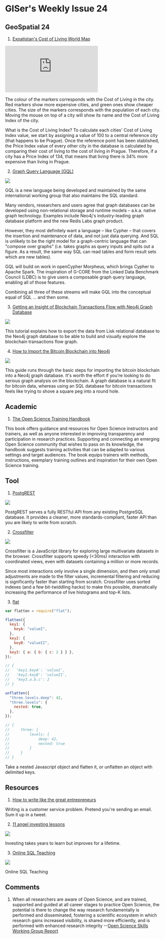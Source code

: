 # GISer's Weekly Issue 24

## GeoSpatial 24

1. [Expatistan's Cost of Living World Map](https://www.expatistan.com/cost-of-living/index)

![](https://external.fyyc2-1.fna.fbcdn.net/safe_image.php?d=AQA_r3yBh48sreSr&w=540&h=282&url=http%3A%2F%2Fd2y05869ftj0yg.cloudfront.net%2Fimages%2Fmap-preview.png&cfs=1&upscale=1&fallback=news_d_placeholder_publisher&_nc_hash=AQC2rxE1VikNLb8e)

The colour of the markers corresponds with the Cost of Living in the city. Red markers show more expensive cities, and green ones show cheaper cities.
The size of the markers corresponds with the population of each city.
Moving the mouse on top of a city will show its name and the Cost of Living Index of the city.

What is the Cost of Living Index? To calculate each cities' Cost of Living Index value, we start by assigning a value of 100 to a central reference city (that happens to be Prague). Once the reference point has been stablished, the Price Index value of every other city in the database is calculated by comparing their cost of living to the cost of living in Prague.
Therefore, if a city has a Price Index of 134, that means that living there is 34% more expensive than living in Prague.

2. [Graph Query Language (GQL) ](https://neo4j.com/blog/gql-standard-query-language-property-graphs/)

![](https://dist.neo4j.com/wp-content/uploads/20190916143323/GQL-ecosystem.jpg)

GQL is a new language being developed and maintained by the same international working group that also maintains the SQL standard.

Many vendors, researchers and users agree that graph databases can be developed using non-relational storage and runtime models – a.k.a. native graph technology. Examples include Neo4j's industry-leading graph database platform and the new Redis Labs graph product.

However, they most definitely want a language – like Cypher – that covers the insertion and maintenance of data, and not just data querying. And SQL is unlikely to be the right model for a graph-centric language that can "compose over graphs" (i.e. takes graphs as query inputs and spits out a figure. As a result, the same way SQL can read tables and form result sets which are new tables).

GQL will build on work in openCypher Morpheus, which brings Cypher to Apache Spark. The inspiration of G-CORE from the Linked Data Benchmark Council (LDBC) is to give users a composable graph query language, enabling all of those features.

Combining all three of these streams will make GQL into the conceptual equal of SQL … and then some.

3. [Getting an Insight of Blockchain Transactions Flow with Neo4j Graph Database](https://tagtaxa.com/getting-an-insight-of-blockchain-transactions-with-neo4j-graph-database/)

![](https://tagtaxa.com/download/neo4j_1.png)

This tutorial explains how to export the data from Lisk relational database to the Neo4j graph database to be able to build and visually explore the blockchain transactions flow graph.

4. [How to Import the Bitcoin Blockchain into Neo4j](https://neo4j.com/blog/import-bitcoin-blockchain-neo4j/)

![](https://dist.neo4j.com/wp-content/uploads/20180109030108/neo4j-bitcoin.png)

This guide runs through the basic steps for importing the bitcoin blockchain into a Neo4j graph database. It's worth the effort if you're looking to do serious graph analysis on the blockchain. A graph database is a natural fit for bitcoin data, whereas using an SQL database for bitcoin transactions feels like trying to shove a square peg into a round hole.

## Academic

1. [The Open Science Training Handbook](https://book.fosteropenscience.eu/en/)

This book offers guidance and resources for Open Science instructors and trainers, as well as anyone interested in improving transparency and participation in research practices. Supporting and connecting an emerging Open Science community that wishes to pass on its knowledge, the handbook suggests training activities that can be adapted to various settings and target audiences. The book equips trainers with methods, instructions, exemplary training outlines and inspiration for their own Open Science training.

## Tool

1. [PostgREST](https://github.com/PostgREST/postgrest)

![](https://github.com/PostgREST/postgrest/raw/master/static/bigger-logo.png)

PostgREST serves a fully RESTful API from any existing PostgreSQL database. It provides a cleaner, more standards-compliant, faster API than you are likely to write from scratch.

2. [Crossfilter](https://github.com/crossfilter/crossfilter)

![](https://www.lighttag.io/190c81cb25912f0ab4b2ce6fa6a4edf3/example.gif)

Crossfilter is a JavaScript library for exploring large multivariate datasets in the browser. Crossfilter supports speedy (<30ms) interaction with coordinated views, even with datasets containing a million or more records.

Since most interactions only involve a single dimension, and then only small adjustments are made to the filter values, incremental filtering and reducing is significantly faster than starting from scratch. Crossfilter uses sorted indexes (and a few bit-twiddling hacks) to make this possible, dramatically increasing the perfor­mance of live histograms and top-K lists.

3. [flat](https://github.com/hughsk/flat)

```js
var flatten = require("flat");

flatten({
  key1: {
    keyA: "valueI",
  },
  key2: {
    keyB: "valueII",
  },
  key3: { a: { b: { c: 2 } } },
});

// {
//   'key1.keyA': 'valueI',
//   'key2.keyB': 'valueII',
//   'key3.a.b.c': 2
// }

unflatten({
  "three.levels.deep": 42,
  "three.levels": {
    nested: true,
  },
});

// {
//     three: {
//         levels: {
//             deep: 42,
//             nested: true
//         }
//     }
// }
```

Take a nested Javascript object and flatten it, or unflatten an object with delimited keys.

## Resources

1. [How to write like the great entrepreneurs](https://venturehacks.com/writing)

Writing is a customer service problem. Pretend you're sending an email. Sum it up in a tweet.

2. [11 angel investing lessons](https://venturehacks.com/)

![](https://www.yosuccess.com/wp-content/uploads/2015/09/angelList2.jpg)

Investing takes years to learn but improves for a lifetime.

3. [Online SQL Teaching](https://www.sqlteaching.com/)

![](https://d2.alternativeto.net/dist/s/sql-teaching_260229_full.png?format=jpg&width=1200&height=1200&mode=crop)

Online SQL Teaching

## Comments

1. When all researchers are aware of Open Science, and are trained, supported and guided at all career stages to practice Open Science, the potential is there to change the way research fundamentally is performed and disseminated, fostering a scientific ecosystem in which research gains increased visibility, is shared more efficiently, and is performed with enhanced research integrity
   --[Open Science Skills Working Group Report](https://ec.europa.eu/research/openscience/pdf/os_skills_wgreport_final.pdf#view=fit&pagemode=none)
